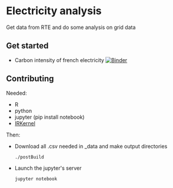 # Electricity analysis

Get data from RTE and do some analysis on grid data

## Get started

-   Carbon intensity of french electricity [![Binder](https://mybinder.org/badge_logo.svg)](https://mybinder.org/v2/gh/ewoken/electricity-analysis/master?filepath=1_carbon_intensity.ipynb)

## Contributing

Needed:

-   R
-   python
-   jupyter (pip install notebook)
-   [IRKernel](https://irkernel.github.io/installation/)

Then:

-   Download all .csv needed in \_data and make output directories
    ```bash
    ./postBuild
    ```
-   Launch the jupyter's server
    ```bash
    jupyter notebook
    ```
